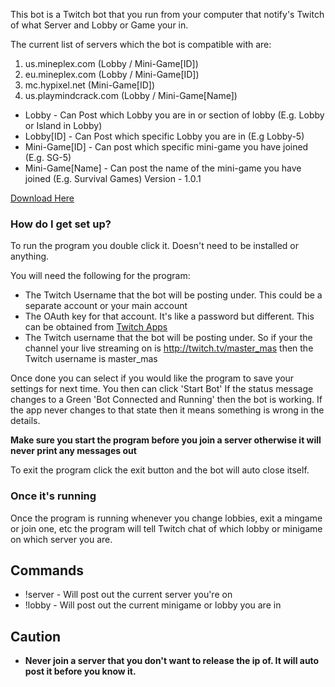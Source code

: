 This bot is a Twitch bot that you run from your computer that notify's Twitch of what Server and Lobby or Game your in.

The current list of servers which the bot is compatible with are:

1. us.mineplex.com (Lobby / Mini-Game[ID])
2. eu.mineplex.com (Lobby / Mini-Game[ID])
3. mc.hypixel.net (Mini-Game[ID])
4. us.playmindcrack.com (Lobby / Mini-Game[Name])

* Lobby - Can Post which Lobby you are in or section of lobby (E.g. Lobby or Island in Lobby)
* Lobby[ID] - Can Post which specific Lobby you are in (E.g Lobby-5)
* Mini-Game[ID] - Can post which specific mini-game you have joined (E.g. SG-5)
* Mini-Game[Name] - Can post the name of the mini-game you have joined (E.g. Survival Games)
Version - 1.0.1

[Download Here](https://bitbucket.org/master_mas/twitch-bot-mc-lobby-and-server-poster/downloads)

### How do I get set up? ###

To run the program you double click it. Doesn't need to be installed or anything.

You will need the following for the program:

* The Twitch Username that the bot will be posting under. This could be a separate account or your main account
* The OAuth key for that account. It's like a password but different. This can be obtained from [Twitch Apps](http://twitchapps.com/tmi/)
* The Twitch username that the bot will be posting under. So if your the channel your live streaming on is http://twitch.tv/master_mas then the Twitch username is master_mas

Once done you can select if you would like the program to save your settings for next time.
You then can click 'Start Bot' If the status message changes to a Green 'Bot Connected and Running' then the bot is working.
If the app never changes to that state then it means something is wrong in the details.

**Make sure you start the program before you join a server otherwise it will never print any messages out**

To exit the program click the exit button and the bot will auto close itself.

### Once it's running ###
Once the program is running whenever you change lobbies, exit a mingame or join one, etc the program will tell Twitch chat of which lobby or minigame on which server you are.

## Commands ##
* !server - Will post out the current server you're on
* !lobby - Will post out the current minigame or lobby you are in

## Caution ##
* **Never join a server that you don't want to release the ip of. It will auto post it before you know it.**